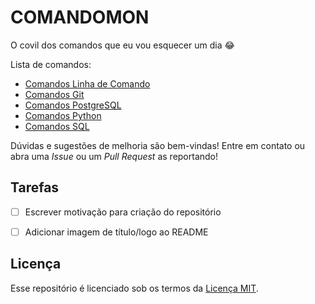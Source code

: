 # COMANDOMON

O covil dos comandos que eu vou esquecer um dia :joy:

Lista de comandos:

- [Comandos Linha de Comando](comandos_linha_comando.md)
- [Comandos Git](comandos_git.md)
- [Comandos PostgreSQL](comandos_postgresql.md)
- [Comandos Python](comandos_python.md)
- [Comandos SQL](comandos_sql.md)

Dúvidas e sugestões de melhoria são bem-vindas! Entre em contato ou abra uma *Issue* ou um *Pull Request* as reportando!



## Tarefas

- [ ] Escrever motivação para criação do repositório
- [ ] Adicionar imagem de título/logo ao README



## Licença

Esse repositório é licenciado sob os termos da [Licença MIT](LICENSE).
